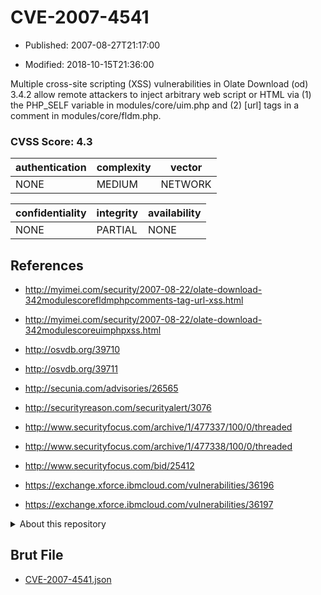 # CVE-2007-4541

- Published: 2007-08-27T21:17:00

- Modified: 2018-10-15T21:36:00

Multiple cross-site scripting (XSS) vulnerabilities in Olate Download (od) 3.4.2 allow remote attackers to inject arbitrary web script or HTML via (1) the PHP_SELF variable in modules/core/uim.php and (2) [url] tags in a comment in modules/core/fldm.php.

### CVSS Score: **4.3**

| authentication | complexity | vector |
| --- | --- | --- |
| NONE | MEDIUM | NETWORK |

| confidentiality | integrity | availability |
| --- | --- | --- |
| NONE | PARTIAL | NONE |

## References

* http://myimei.com/security/2007-08-22/olate-download-342modulescorefldmphpcomments-tag-url-xss.html

* http://myimei.com/security/2007-08-22/olate-download-342modulescoreuimphpxss.html

* http://osvdb.org/39710

* http://osvdb.org/39711

* http://secunia.com/advisories/26565

* http://securityreason.com/securityalert/3076

* http://www.securityfocus.com/archive/1/477337/100/0/threaded

* http://www.securityfocus.com/archive/1/477338/100/0/threaded

* http://www.securityfocus.com/bid/25412

* https://exchange.xforce.ibmcloud.com/vulnerabilities/36196

* https://exchange.xforce.ibmcloud.com/vulnerabilities/36197

<details>
<summary>About this repository</summary> 

  This repository is part of the project [Live Hack CVE](https://github.com/Live-Hack-CVE). Main website can be found [www.live-hack.org](https://www.live-hack.org) 
  
  Made by [Sn0wAlice](https://github.com/Sn0wAlice) for the people that care about security and need to have a feed of the latest CVEs. Hope you enjoy it, don't forget to star the repo and follow me on [Twitter](https://twitter.com/Sn0wAlice) and [Github](https://github.com/Sn0wAlice). And that is my [personnal website](https://www.alice-snow.me/)

  - [Home Page](https://github.com/Live-Hack-CVE)
  - [Framework](https://github.com/Live-Hack-CVE/cve-framework)
  - [CVE database](https://github.com/Live-Hack-CVE/full_database)
  - [Changelog](https://github.com/Live-Hack-CVE/Changelog)
</details>

## Brut File

* [CVE-2007-4541.json](https://raw.githubusercontent.com/Live-Hack-CVE/full_database/main/cves/2007/CVE-2007-4541.json)

